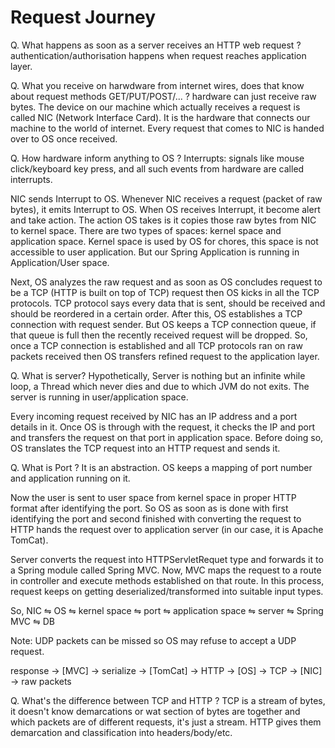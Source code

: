 # Request Journey
Q. What happens as soon as a server receives an HTTP web request ? 
authentication/authorisation happens when request reaches application layer.

Q. What you receive on harwdware from internet wires, does that know about request methods GET/PUT/POST/... ?
hardware can just receive raw bytes. The device on our machine which actually receives a request is called NIC (Network Interface Card). It is the hardware that connects our machine to the world of internet.
Every request that comes to NIC is handed over to OS once received.

Q. How hardware inform anything to OS ?
Interrupts: signals like mouse click/keyboard key press, and all such events from hardware are called interrupts.

NIC sends Interrupt to OS. Whenever NIC  receives a request (packet of raw bytes), it emits Interrupt to OS. When OS receives Interrupt, it become alert and take action.
The action OS takes is it copies those raw bytes from NIC to kernel space. There are two types of spaces: kernel space and application space. Kernel space is used by OS for chores, this space is not accessible to user application. But our Spring Application is running in Application/User space.

Next, OS analyzes the raw request and as soon as OS concludes request to be a TCP (HTTP is built on top of TCP) request then OS kicks in all the TCP protocols. TCP protocol says every data that is sent, should be received and should be reordered in a certain order. After this, OS establishes a TCP connection with request sender. But OS keeps a TCP connection queue, if that queue is full then the recently received request will be dropped. So, once a TCP connection is established and all TCP protocols ran on raw packets received then OS transfers refined request to the application layer.

Q. What is server?
Hypothetically, Server is nothing but an infinite while loop, a Thread which never dies and due to which JVM do not exits. The server is running in user/application space.

Every incoming request received by NIC has an IP address and a port details in it. Once OS is through with the request, it checks the IP and port and transfers the request on that port in application space. Before doing so, OS translates the TCP request into an HTTP request and sends it. 

Q. What is Port ?
It is an abstraction. OS keeps a mapping of port number and application running on it.

Now the user is sent to user space from kernel space in proper HTTP format after identifying the port. So OS as soon as is done with first identifying the port and second finished with converting the request to HTTP hands the request over to application server (in our case, it is Apache TomCat).

Server converts the request into HTTPServletRequet type and forwards it to  a Spring module called Spring MVC. Now, MVC maps the request to a route in controller and execute methods established on that route. In this process, request keeps on getting deserialized/transformed into suitable input types.

So,
NIC ⇋ OS  ⇋ kernel space ⇋ port ⇋ application space ⇋ server ⇋ Spring MVC ⇋ DB

Note: UDP packets can be missed so OS may refuse to accept a UDP request.

response -> [MVC] -> serialize -> [TomCat] -> HTTP -> [OS] -> TCP -> [NIC] -> raw packets

Q. What's the difference between TCP and HTTP ?
TCP is a stream of bytes, it doesn't know demarcations or wat section of bytes are together and which packets are of different requests, it's just a stream. HTTP gives them demarcation and classification into headers/body/etc.